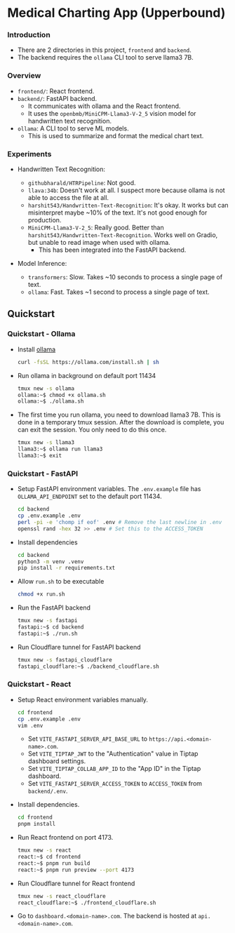 # Medical Charting App (Upperbound)

### Introduction
- There are 2 directories in this project, `frontend` and `backend`.
- The backend requires the `ollama` CLI tool to serve llama3 7B.

### Overview
- `frontend/`: React frontend.
- `backend/`: FastAPI backend. 
  - It communicates with ollama and the React frontend. 
  - It uses the `openbmb/MiniCPM-Llama3-V-2_5` vision model for handwritten text recognition.
- `ollama`: A CLI tool to serve ML models.
  - This is used to summarize and format the medical chart text.

### Experiments
- Handwritten Text Recognition:
  - `githubharald/HTRPipeline`: Not good.
  - `llava:34b`: Doesn't work at all. I suspect more because ollama is not able to access the file at all.
  - `harshit543/Handwritten-Text-Recognition`: It's okay. It works but can misinterpret maybe ~10% of the text. It's not good enough for production. 
  - `MiniCPM-Llama3-V-2_5`: Really good. Better than `harshit543/Handwritten-Text-Recognition`. Works well on Gradio, but unable to read image when used with ollama.
    - This has been integrated into the FastAPI backend.

- Model Inference:
  - `transformers`: Slow. Takes ~10 seconds to process a single page of text.
  - `ollama`: Fast. Takes ~1 second to process a single page of text.

## Quickstart
### Quickstart - Ollama
- Install [ollama](https://github.com/ollama/ollama)
  ```bash
  curl -fsSL https://ollama.com/install.sh | sh
  ```

- Run ollama in background on default port 11434
  ```bash
  tmux new -s ollama
  ollama:~$ chmod +x ollama.sh
  ollama:~$ ./ollama.sh
  ```

- The first time you run ollama, you need to download llama3 7B. This is done in a temporary tmux session. After the download is complete, you can exit the session. You only need to do this once.
  ```bash
  tmux new -s llama3
  llama3:~$ ollama run llama3
  llama3:~$ exit
  ```

### Quickstart - FastAPI
- Setup FastAPI environment variables. The `.env.example` file has `OLLAMA_API_ENDPOINT` set to the default port 11434.
  ```bash
  cd backend
  cp .env.example .env
  perl -pi -e 'chomp if eof' .env # Remove the last newline in .env
  openssl rand -hex 32 >> .env # Set this to the ACCESS_TOKEN
  ```

- Install dependencies
  ```bash
  cd backend
  python3 -m venv .venv
  pip install -r requirements.txt
  ```

- Allow `run.sh` to be executable
  ```bash
  chmod +x run.sh
  ```

- Run the FastAPI backend
  ```bash
  tmux new -s fastapi
  fastapi:~$ cd backend
  fastapi:~$ ./run.sh
  ```

- Run Cloudflare tunnel for FastAPI backend
  ```bash
  tmux new -s fastapi_cloudflare
  fastapi_cloudflare:~$ ./backend_cloudflare.sh
  ```

### Quickstart - React
- Setup React environment variables manually.
  ```bash
  cd frontend
  cp .env.example .env
  vim .env
  ```
  - Set `VITE_FASTAPI_SERVER_API_BASE_URL` to `https://api.<domain-name>.com`.
  - Set `VITE_TIPTAP_JWT` to the "Authentication" value in Tiptap dashboard settings.
  - Set `VITE_TIPTAP_COLLAB_APP_ID` to the "App ID" in the Tiptap dashboard.
  - Set `VITE_FASTAPI_SERVER_ACCESS_TOKEN` to `ACCESS_TOKEN` from `backend/.env`.

- Install dependencies.
  ```bash
  cd frontend
  pnpm install
  ```

- Run React frontend on port 4173.
  ```bash
  tmux new -s react
  react:~$ cd frontend
  react:~$ pnpm run build
  react:~$ pnpm run preview --port 4173
  ```

- Run Cloudflare tunnel for React frontend
  ```bash
  tmux new -s react_cloudflare
  react_cloudflare:~$ ./frontend_cloudflare.sh
  ```

- Go to `dashboard.<domain-name>.com`. The backend is hosted at `api.<domain-name>.com`.
